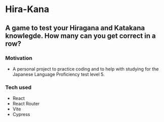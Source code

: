 # Hira-Kana

## A game to test your Hiragana and Katakana knowlegde. How many can you get correct in a row?

### Motivation 

 - A personal project to practice coding and to help with studying for the Japanese Language Proficiency test level 5.
 
 ### Tech used
 
 - React
 - React Router
 - Vite
 - Cypress
